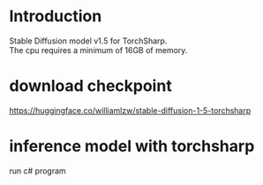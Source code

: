 # Introduction
Stable Diffusion model v1.5 for TorchSharp.  
The cpu requires a minimum of 16GB of memory.
# download checkpoint
https://huggingface.co/williamlzw/stable-diffusion-1-5-torchsharp

# inference model with torchsharp
run c# program

